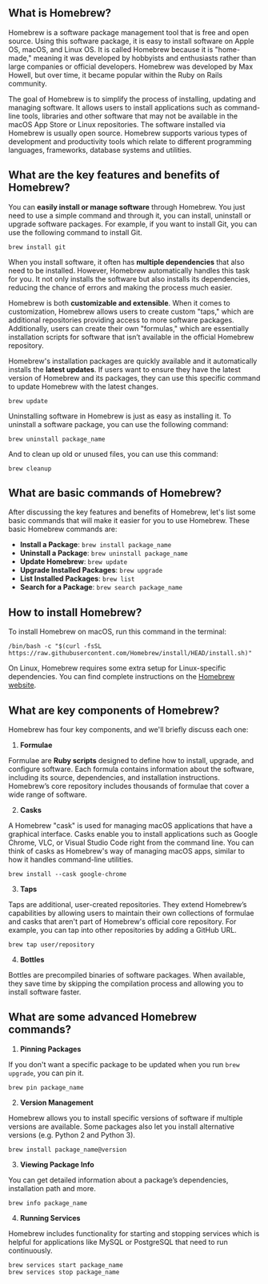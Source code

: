 ## What is Homebrew?

Homebrew is a software package management tool that is free and open source. Using this software package, it is easy to install software on Apple OS, macOS, and Linux OS. It is called Homebrew because it is "home-made," meaning it was developed by hobbyists and enthusiasts rather than large companies or official developers. Homebrew was developed by Max Howell, but over time, it became popular within the Ruby on Rails community.

The goal of Homebrew is to simplify the process of installing, updating and managing software. It allows users to install applications such as command-line tools, libraries and other software that may not be available in the macOS App Store or Linux repositories. The software installed via Homebrew is usually open source. Homebrew supports various types of development and productivity tools which relate to different programming languages, frameworks, database systems and utilities.

## What are the key features and benefits of Homebrew?

You can **easily install or manage software** through Homebrew. You just need to use a simple command and through it, you can install, uninstall or upgrade software packages. For example, if you want to install Git, you can use the following command to install Git.

```
brew install git
```

When you install software, it often has **multiple dependencies** that also need to be installed. However, Homebrew automatically handles this task for you. It not only installs the software but also installs its dependencies, reducing the chance of errors and making the process much easier.

Homebrew is both **customizable and extensible**. When it comes to customization, Homebrew allows users to create custom "taps," which are additional repositories providing access to more software packages. Additionally, users can create their own "formulas," which are essentially installation scripts for software that isn’t available in the official Homebrew repository.

Homebrew's installation packages are quickly available and it automatically installs the **latest updates**. If users want to ensure they have the latest version of Homebrew and its packages, they can use this specific command to update Homebrew with the latest changes.

```
brew update
```

Uninstalling software in Homebrew is just as easy as installing it. To uninstall a software package, you can use the following command:

```
brew uninstall package_name
```

And to clean up old or unused files, you can use this command:

```
brew cleanup
```

## What are basic commands of Homebrew?

After discussing the key features and benefits of Homebrew, let's list some basic commands that will make it easier for you to use Homebrew. These basic Homebrew commands are:

-   **Install a Package**: `brew install package_name`
-   **Uninstall a Package**: `brew uninstall package_name`
-   **Update Homebrew**: `brew update`
-   **Upgrade Installed Packages**: `brew upgrade`
-   **List Installed Packages**: `brew list`
-   **Search for a Package**: `brew search package_name`

## How to install Homebrew?

To install Homebrew on macOS, run this command in the terminal:

```
/bin/bash -c "$(curl -fsSL https://raw.githubusercontent.com/Homebrew/install/HEAD/install.sh)"
```

On Linux, Homebrew requires some extra setup for Linux-specific dependencies. You can find complete instructions on the [Homebrew website][1].

## What are key components of Homebrew?

Homebrew has four key components, and we'll briefly discuss each one:

1. **Formulae**

Formulae are **Ruby scripts** designed to define how to install, upgrade, and configure software. Each formula contains information about the software, including its source, dependencies, and installation instructions. Homebrew’s core repository includes thousands of formulae that cover a wide range of software.

2. **Casks**

A Homebrew "cask" is used for managing macOS applications that have a graphical interface. Casks enable you to install applications such as Google Chrome, VLC, or Visual Studio Code right from the command line. You can think of casks as Homebrew's way of managing macOS apps, similar to how it handles command-line utilities.

```
brew install --cask google-chrome
```

3. **Taps**

Taps are additional, user-created repositories. They extend Homebrew’s capabilities by allowing users to maintain their own collections of formulae and casks that aren't part of Homebrew's official core repository. For example, you can tap into other repositories by adding a GitHub URL.

```
brew tap user/repository
```

4. **Bottles**

Bottles are precompiled binaries of software packages. When available, they save time by skipping the compilation process and allowing you to install software faster.

## What are some advanced Homebrew commands?

1. **Pinning Packages**

If you don't want a specific package to be updated when you run `brew upgrade`, you can pin it.

```
brew pin package_name
```

2. **Version Management**

Homebrew allows you to install specific versions of software if multiple versions are available. Some packages also let you install alternative versions (e.g. Python 2 and Python 3).

```
brew install package_name@version
```

3. **Viewing Package Info**

You can get detailed information about a package’s dependencies, installation path and more.

```
brew info package_name
```

4. **Running Services**

Homebrew includes functionality for starting and stopping services which is helpful for applications like MySQL or PostgreSQL that need to run continuously.

```
brew services start package_name
brew services stop package_name
```



[1]: https://brew.sh/
